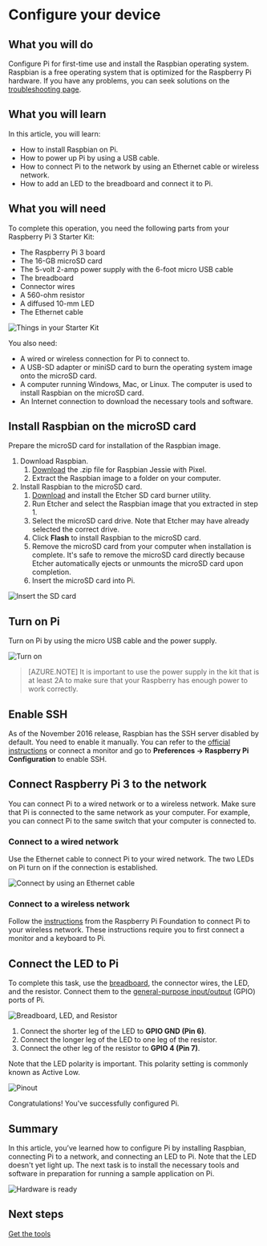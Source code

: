 ﻿<properties
    pageTitle="Connect Raspberry Pi (Node) to Azure IoT - Lesson 1: Configure device | Azure"
    description="Configure Raspberry Pi 3 for first-time use and install the Raspbian OS, a free operating system that is optimized for the Raspberry Pi hardware."
    services="iot-hub"
    documentationcenter=""
    author="shizn"
    manager="timlt"
    tags=""
    keywords="install raspbian, raspbian download, how to install raspbian, raspbian setup, raspberry pi install raspbian, raspberry pi install os, raspberry pi sd card install, raspberry pi connect, connect to raspberry pi, raspberry pi connectivity" />
<tags
    ms.assetid="43f7c2cf-f1a5-4dd5-93f0-7e546c6dc91e"
    ms.service="iot-hub"
    ms.devlang="node"
    ms.topic="article"
    ms.tgt_pltfrm="na"
    ms.workload="na"
    ms.date="11/28/2016"
    wacn.date=""
    ms.author="xshi" />

# Configure your device
## What you will do
Configure Pi for first-time use and install the Raspbian operating system. Raspbian is a free operating system that is optimized for the Raspberry Pi hardware. If you have any problems, you can seek solutions on the [troubleshooting page](/documentation/artilcles/iot-hub-raspberry-pi-kit-node-troubleshooting/).

## What you will learn
In this article, you will learn:

* How to install Raspbian on Pi.
* How to power up Pi by using a USB cable.
* How to connect Pi to the network by using an Ethernet cable or wireless network.
* How to add an LED to the breadboard and connect it to Pi.

## What you will need
To complete this operation, you need the following parts from your Raspberry Pi 3 Starter Kit:

* The Raspberry Pi 3 board
* The 16-GB microSD card
* The 5-volt 2-amp power supply with the 6-foot micro USB cable
* The breadboard
* Connector wires
* A 560-ohm resistor
* A diffused 10-mm LED
* The Ethernet cable

![Things in your Starter Kit](./media/iot-hub-raspberry-pi-lessons/lesson1/starter_kit.jpg)

You also need:

* A wired or wireless connection for Pi to connect to.
* A USB-SD adapter or miniSD card to burn the operating system image onto the microSD card.
* A computer running Windows, Mac, or Linux. The computer is used to install Raspbian on the microSD card.
* An Internet connection to download the necessary tools and software.

## Install Raspbian on the microSD card
Prepare the microSD card for installation of the Raspbian image.

1. Download Raspbian.
   1. [Download](https://www.raspberrypi.org/downloads/raspbian/) the .zip file for Raspbian Jessie with Pixel.
   2. Extract the Raspbian image to a folder on your computer.
2. Install Raspbian to the microSD card.
   1. [Download](https://www.etcher.io) and install the Etcher SD card burner utility.
   2. Run Etcher and select the Raspbian image that you extracted in step 1.
   3. Select the microSD card drive.
      Note that Etcher may have already selected the correct drive.
   4. Click **Flash** to install Raspbian to the microSD card.
   5. Remove the microSD card from your computer when installation is complete.
      It's safe to remove the microSD card directly because Etcher automatically ejects or unmounts the microSD card upon completion.
   6. Insert the microSD card into Pi.

![Insert the SD card](./media/iot-hub-raspberry-pi-lessons/lesson1/insert_sdcard.jpg)

## Turn on Pi
Turn on Pi by using the micro USB cable and the power supply.

![Turn on](./media/iot-hub-raspberry-pi-lessons/lesson1/micro_usb_power_on.jpg)

> [AZURE.NOTE]
> It is important to use the power supply in the kit that is at least 2A to make sure that your Raspberry has enough power to work correctly.

## Enable SSH
As of the November 2016 release, Raspbian has the SSH server disabled by default. You need to enable it manually. You can refer to the [official instructions](https://www.raspberrypi.org/documentation/remote-access/ssh/) or connect a monitor and go to **Preferences -> Raspberry Pi Configuration** to enable SSH.

## Connect Raspberry Pi 3 to the network
You can connect Pi to a wired network or to a wireless network. Make sure that Pi is connected to the same network as your computer. For example, you can connect Pi to the same switch that your computer is connected to.

### Connect to a wired network
Use the Ethernet cable to connect Pi to your wired network. The two LEDs on Pi turn on if the connection is established.

![Connect by using an Ethernet cable](./media/iot-hub-raspberry-pi-lessons/lesson1/connect_ethernet.jpg)

### Connect to a wireless network
Follow the [instructions](https://www.raspberrypi.org/learning/software-guide/wifi/) from the Raspberry Pi Foundation to connect Pi to your wireless network. These instructions require you to first connect a monitor and a keyboard to Pi.

## Connect the LED to Pi
To complete this task, use the [breadboard](https://learn.sparkfun.com/tutorials/how-to-use-a-breadboard), the connector wires, the LED, and the resistor. Connect them to the [general-purpose input/output](https://www.raspberrypi.org/documentation/usage/gpio/) (GPIO) ports of Pi.

![Breadboard, LED, and Resistor](./media/iot-hub-raspberry-pi-lessons/lesson1/breadboard_led_resistor.jpg)

1. Connect the shorter leg of the LED to **GPIO GND (Pin 6)**.
2. Connect the longer leg of the LED to one leg of the resistor.
3. Connect the other leg of the resistor to **GPIO 4 (Pin 7)**.

Note that the LED polarity is important. This polarity setting is commonly known as Active Low.

![Pinout](./media/iot-hub-raspberry-pi-lessons/lesson1/pinout_breadboard.png)

Congratulations! You've successfully configured Pi.

## Summary
In this article, you’ve learned how to configure Pi by installing Raspbian, connecting Pi to a network, and connecting an LED to Pi. Note that the LED doesn't yet light up. The next task is to install the necessary tools and software in preparation for running a sample application on Pi.

![Hardware is ready](./media/iot-hub-raspberry-pi-lessons/lesson1/hardware_ready.jpg)

## Next steps
[Get the tools](/documentation/articles/iot-hub-raspberry-pi-kit-node-lesson1-get-the-tools-win32/)

